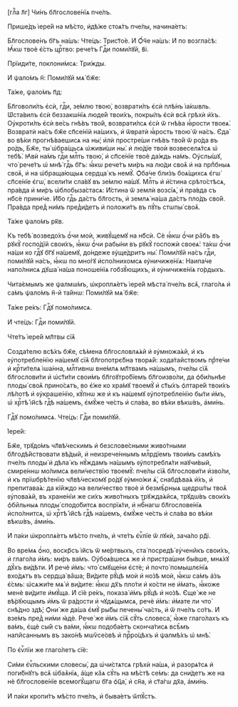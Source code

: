[глⷡ҇а л҃г] Чи́нъ бл҃гослове́нїѧ пче́лъ.

Прише́дъ і҆ере́й на мѣ́сто, и҆дѣ́же стоѧ́тъ пче́лы, начина́етъ:

Бл҃гослове́нъ бг҃ъ на́шъ: Чте́цъ: Трист҃о́е. И҆ Ѻ҆́ч҃е на́шъ: И҆ по возгла́сѣ:
Ꙗ҆́кѡ твоѐ є҆́сть црⷭ҇тво: рече́тъ Гдⷭ҇и поми́лꙋй, в҃і.

Прїиди́те, поклони́мсѧ: Три́жды.

И҆ ѱало́мъ н҃: Поми́лꙋй мѧ̀ бж҃е:

Та́же, ѱало́мъ п҃д:

Бл҃говоли́лъ є҆сѝ, гдⷭ҇и, зе́млю твою̀, возврати́лъ є҆сѝ плѣ́нъ і҆а́кѡвль.
Ѡ҆ста́вилъ є҆сѝ беззакѡ́нїѧ люде́й твои́хъ, покры́лъ є҆сѝ всѧ̑ грѣхѝ и҆́хъ.
Оу҆кроти́лъ є҆сѝ ве́сь гнѣ́въ тво́й, возврати́лсѧ є҆сѝ ѿ гнѣ́ва ꙗ҆́рости твоеѧ̀.
Возвратѝ на́съ бж҃е сп҃се́нїй на́шихъ, и҆ ѿвратѝ ꙗ҆́рость твою̀ ѿ на́съ. Є҆да̀
во вѣ́ки прогнѣ́ваешисѧ на ны̀; и҆лѝ простре́ши гнѣ́въ тво́й ѿ ро́да въ ро́дъ,
Бж҃е, ты̀ ѡ҆бра́щьсѧ ѡ҆живи́ши ны̀. и҆ лю́дїе твоѝ возвеселѧ́тсѧ ѡ҆ тебѣ̀. Ꙗ҆вѝ
на́мъ гдⷭ҇и млⷭ҇ть твою̀, и҆ сп҃се́нїе твоѐ да́ждь на́мъ. Оу҆слы́шꙋ, что̀
рече́тъ ѡ҆ мнѣ̀ гдⷭ҇ь бг҃ъ: ꙗ҆́кѡ рече́тъ ми́ръ на лю́ди своѧ̑ и҆ на прпⷣбныѧ
своѧ̑, и҆ на ѡ҆браща́ющыѧ сердца̀ къ немꙋ̀. Ѻ҆ба́че бли́зъ боѧ́щихсѧ є҆гѡ̀
сп҃се́нїе є҆гѡ̀, всели́ти сла́вꙋ въ зе́млю на́шꙋ. Млⷭ҇ть и҆ и҆́стина
срѣто́стѣсѧ, пра́вда и҆ ми́ръ ѡ҆блобыза́стасѧ: И҆́стина ѿ землѝ возсїѧ̀, и҆
пра́вда съ нб҃сѐ прини́че. И҆́бо гдⷭ҇ь да́стъ бл҃гость, и҆ землѧ̀ на́ша да́стъ
пло́дъ сво́й. Пра́вда пред̾ ни́мъ пред̾и́детъ и҆ положи́тъ въ пꙋ́ть стѡпы̀
своѧ̑.

Та́же ѱало́мъ рк҃в.

Къ тебѣ̀ возведо́хъ ѻ҆́чи моѝ, живꙋ́щемꙋ на нб҃сѝ. Сѐ ꙗ҆́кѡ ѻ҆́чи ра̑бъ въ
рꙋкꙋ̀ госпо́дїй свои́хъ, ꙗ҆́кѡ ѻ҆́чи рабы́ни въ рꙋкꙋ̀ госпожѝ своеѧ̀: та́кѡ
ѻ҆́чи на́ши ко гдⷭ҇ꙋ бг҃ꙋ на́шемꙋ, до́ндеже ᲂу҆ще́дритъ ны̀. Поми́лꙋй на́съ
гдⷭ҇и, поми́лꙋй на́съ, ꙗ҆́кѡ по мно́гꙋ и҆спо́лнихомсѧ ᲂу҆ничиже́нїѧ: Наипа́че
напо́лнисѧ дꙋша̀ на́ша поноше́нїѧ гобзꙋ́ющихъ, и҆ ᲂу҆ничиже́нїѧ го́рдыхъ.

Чита́ємымъ же ѱалмѡ́мъ, ѡ҆кроплѧ́етъ і҆ере́й мѣста̀ пче́лъ всѧ̑, глаго́лѧ и҆
са́мъ ѱало́мъ н҃-й та́йнѡ: Поми́лꙋй мѧ̀ бж҃е:

Та́же ре́къ: Гдⷭ҇ꙋ помо́лимсѧ.

И҆ чте́цъ: Гдⷭ҇и поми́лꙋй.

Чте́тъ і҆ере́й мл҃твы сїѧ̑

Созда́телю всѣ́хъ бж҃е, сѣ́мена бл҃гословлѧ́ѧй и҆ ᲂу҆множа́ѧй, и҆ къ
ᲂу҆потребле́нїю на́шемꙋ сїѧ̑ бл҃гопотрє́бна творѧ́й: хода́тайствомъ прⷣте́чи и҆
крⷭ҇ти́телѧ і҆ѡа́нна, млⷭ҇тивнѡ вне́млѧ мл҃твамъ на́шымъ, пче́лы сїѧ̑
бл҃гослови́ти и҆ ѡ҆ст҃и́ти свои́мъ бл҃гоꙋтро́бїемъ бл҃гоизво́ли, да ѻ҆би́льнѣе
плоды̀ своѧ̑ прино́сѧтъ, во є҆́же ко хра́мꙋ твоемꙋ̀ и҆ ст҃ы́хъ ѻ҆лтаре́й твои́хъ
лѣ́потѣ и҆ ᲂу҆краше́нїю, кꙋ́пнѡ же и҆ къ на́шемꙋ ᲂу҆потребле́нїю бы́ти и҆̀мъ, ѡ҆
хрⷭ҇тѣ̀ і҆и҃сѣ гдⷭ҇ѣ на́шемъ, є҆мꙋ́же че́сть и҆ сла́ва, во вѣ́ки вѣкѡ́въ,
а҆ми́нь.

Гдⷭ҇ꙋ помо́лимсѧ. Чте́цъ: Гдⷭ҇и поми́лꙋй.

І҆ере́й:

Бж҃е, трꙋдо́мъ чл҃вѣ́ческимъ и҆ безслове́сными живо́тными бл҃годѣ́йствовати
вѣ́дый, и҆ неизрече́ннымъ млⷭ҇рдїемъ твои́мъ самѣ́хъ пче́лъ плоды̀ и҆ дѣла̀ къ
нꙋ́ждамъ на́шымъ ᲂу҆потреблѧ́ти наꙋчи́вый, смире́ннѡ мо́лимсѧ вели́чествїю
твоемꙋ̀: пче́лы сїѧ̑ бл҃гослови́ти и҆зво́ли, и҆ къ прїѡбрѣ́тенїю чл҃вѣ́ческомꙋ
ро́дꙋ ᲂу҆мно́жи ѧ҆̀, снабдѣва́ѧ и҆̀хъ, и҆ препитава́ѧ: да кі́йждо на вели́чество
твоѐ и҆ безмѣ̑рныѧ щедрѡ́ты твоѧ̑ ᲂу҆пова́ѧй, въ хране́нїи же си́хъ живо́тныхъ
трꙋжда́ѧйсѧ, трꙋдѡ́въ свои́хъ ѻ҆би̑льныѧ плоды̀ сподо́битсѧ воспрїѧ́ти, и҆
нбⷭ҇нагѡ бл҃гослове́нїѧ и҆спо́лнитсѧ, ѡ҆ хрⷭ҇тѣ̀ і҆и҃сѣ гдⷭ҇ѣ на́шемъ, є҆мꙋ́же
че́сть и҆ сла́ва во вѣ́ки вѣкѡ́въ, а҆ми́нь.

И҆ па́ки ѡ҆кроплѧ́етъ мѣ́сто пче́лъ, и҆ чте́тъ є҆ѵⷢ҇лїе ѿ лꙋкѝ, зача́ло рд҃і.

Во вре́мѧ ѻ҆́но, воскр҃съ і҆и҃съ ѿ ме́ртвыхъ, ста̀ посредѣ̀ ᲂу҆чени̑къ свои́хъ,
и҆ глаго́ла и҆̀мъ: ми́ръ ва́мъ. Оу҆боѧ́вшесѧ же и҆ пристра́шни бы́вше, мнѧ́хꙋ
дꙋ́хъ ви́дѣти. И҆ речѐ и҆̀мъ: что̀ смꙋще́ни є҆стѐ; и҆ почто̀ помышлє́нїѧ
вхо́дѧтъ въ сердца̀ ва̑ша; Ви́дите рꙋ́цѣ моѝ и҆ но́зѣ моѝ, ꙗ҆́кѡ са́мъ а҆́зъ
є҆́смь: ѡ҆сѧжи́те мѧ̀ и҆ ви́дите: ꙗ҆́кѡ дх҃ъ пло́ти и҆ ко́сти не и҆́мать,
ꙗ҆́коже менѐ ви́дите и҆мꙋ́ща. И҆ сїѐ ре́къ, показа̀ и҆̀мъ рꙋ́цѣ и҆ но́зѣ. Є҆ще́
же не вѣ́рꙋющымъ и҆̀мъ ѿ ра́дости и҆ чꙋдѧ́щымсѧ, речѐ и҆̀мъ: и҆́мате ли что̀
снѣ́дно здѣ̀; Ѻ҆ни́ же да́ша є҆мꙋ̀ ры́бы печены̀ ча́сть, и҆ ѿ пче́лъ со́тъ. И҆
взе́мъ пред̾ ни́ми ꙗ҆дѐ. Рече́ же и҆̀мъ сїѧ̑ сꙋ́ть словеса̀, ꙗ҆̀же глаго́лахъ къ
ва́мъ, є҆щѐ сы́й съ ва́ми, ꙗ҆́кѡ подоба́етъ сконча́тисѧ всѣ̑мъ напи̑саннымъ въ
зако́нѣ мѡѷсе́овѣ и҆ прⷪ҇ро́цѣхъ и҆ ѱалмѣ́хъ ѡ҆ мнѣ̀.

По є҆ѵⷢ҇лїи же глаго́летъ сїѐ:

Си́ми є҆ѵⷢ҇льскими словесы̀, да ѡ҆чи́стѧтсѧ грѣхѝ на́шѧ, и҆ разорѧ́тсѧ и҆
поги́бнꙋтъ всѧ̑ ѡ҆баѧ̑нїѧ, а҆́ще ка̑ѧ сꙋ́ть на мѣ́стѣ се́мъ: да сни́детъ же на
нѐ бл҃гослове́нїе всемогꙋ́щагѡ бг҃а ѻ҆ц҃а̀, и҆ сн҃а, и҆ ст҃а́гѡ дх҃а, а҆ми́нь.

И҆ па́ки кропи́тъ мѣ́сто пче́лъ, и҆ быва́етъ ѿпꙋ́стъ.

